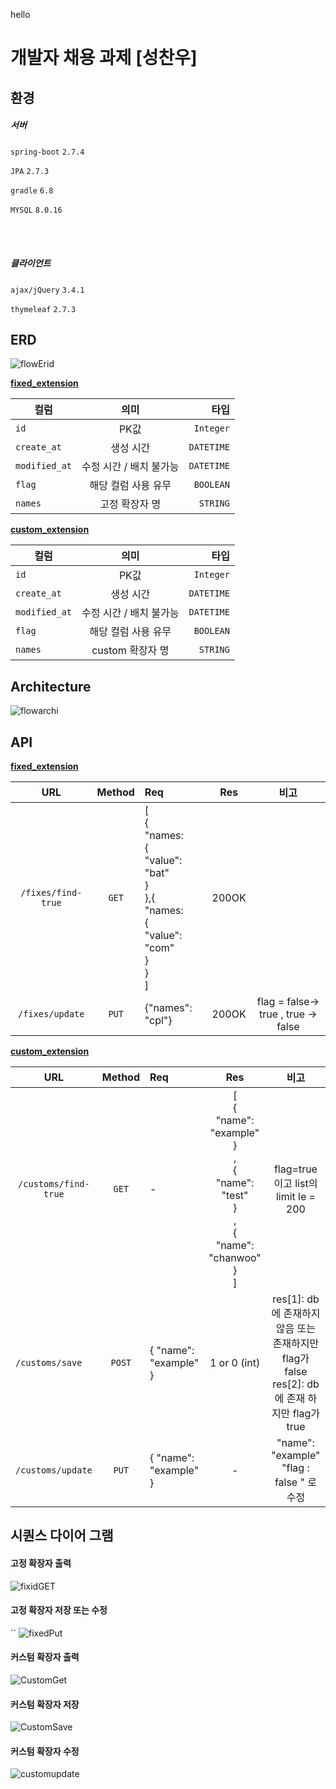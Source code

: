 hello


개발자 채용 과제 [성찬우]
===================

## 환경

##### 서버

`spring-boot` `2.7.4`

`JPA` `2.7.3`

`gradle` `6.8`

`MYSQL` `8.0.16`

<br>
<br>

##### 클라이언트

`ajax/jQuery` `3.4.1`

`thymeleaf` `2.7.3`

## ERD

![flowErid](https://user-images.githubusercontent.com/84306157/195924429-e097c57e-a893-4b07-a166-29ab7b09dd4c.png)

<strong><u> fixed_extension </u></strong>

컬럼 | 의미 | 타입
|---|:---:|---:|
| `id` | PK값 | `Integer` |
| `create_at` | 생성 시간 | `DATETIME` |
| `modified_at` | 수정 시간 / 배치 불가능 | `DATETIME` |
| `flag` | 해당 컬럼 사용 유무 | `BOOLEAN` |
| `names` | 고정 확장자 명 | `STRING` |

<strong><u> custom_extension </u></strong>

컬럼 | 의미 | 타입
|---|:---:|---:|
| `id` | PK값 | `Integer` |
| `create_at` | 생성 시간 | `DATETIME` |
| `modified_at` | 수정 시간 / 배치 불가능 | `DATETIME` |
| `flag` | 해당 컬럼 사용 유무 | `BOOLEAN` |
| `names` | custom 확장자 명 | `STRING` |

## Architecture

![flowarchi](https://user-images.githubusercontent.com/84306157/195933803-5765d627-a203-474b-9104-6d8bf40adf10.png)

## API

<strong><u> fixed_extension </u></strong>

URL | Method | Req |Res |비고
|:---:|:---:|:---|:---:|:---:|
| `/fixes/find-true` | `GET` | [<br>{<br>"names:<br>{<br>"value": "bat"<br>}<br>},{<br>"names:<br>{<br>"value": "com"<br>}<br>} <br>] | 200OK |  |  
| `/fixes/update` | `PUT` | {"names": "cpl"} | 200OK |flag = false-> true , true -> false | 

<strong><u> custom_extension </u></strong>

URL | Method |Req |Res |비고
|:---:|:---:|:---|:---:|:---:|
| `/customs/find-true` | `GET` | - | [<br>{<br>"name": "example"<br>}<br>,<br>{<br>"name": "test"<br>}<br>,<br>{<br>"name": "chanwoo"<br>}<br>] | flag=true 이고 list의 limit le = 200 |  
| `/customs/save    ` | `POST` | { "name": "example" } | 1 or 0 (int)  | res[1]: db에 존재하지않음 또는 존재하지만 flag가false res[2]: db에 존재 하지만 flag가 true| 
| `/customs/update` | `PUT` | { "name": "example" } | - |"name": "example" "flag : false " 로 수정| 

## 시퀀스 다이어 그램

#### 고정 확장자 출력

![fixidGET](https://user-images.githubusercontent.com/84306157/195940801-2267abbd-1cf0-489a-914c-9bd011131885.png)

#### 고정 확장자 저장 또는 수정
``
![fixedPut](https://user-images.githubusercontent.com/84306157/195940826-45d05ea2-d3f1-4040-9b72-3e2c775278dc.png)

#### 커스텀 확장자 출력

![CustomGet](https://user-images.githubusercontent.com/84306157/195940843-2104dc57-de0e-4d14-8020-086345c28f99.png)

#### 커스텀 확장자 저장

![CustomSave](https://user-images.githubusercontent.com/84306157/195940865-403ade4b-6ff2-4c39-87e1-90c456c4d57d.png)

#### 커스텀 확장자 수정

![customupdate](https://user-images.githubusercontent.com/84306157/195940879-b6bf38e3-2bc1-419a-9d81-f87e9201552f.png)








